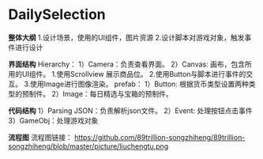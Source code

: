# DailySelection

**整体大纲**
  1.设计场景，使用的UI组件，图片资源
  2.设计脚本对游戏对象，触发事件进行设计

**界面结构**
  Hierarchy：
    1）Camera：负责查看界面。
    2）Canvas: 画布，包含所用的UI组件。
      1.使用Scrollview 展示商品位。
      2.使用Button与脚本进行事件的交互。
      3.使用Image进行图像渲染。
  prefab：
    1）Button: 根据货币类型设置两种类型的预制件。
    2）Image：每日精选与宝箱的预制件。

**代码结构**
  1）Parsing JSON：负责解析json文件。
  2）Event: 处理按钮点击事件
  3）GameObj：处理游戏对象

**流程图**
  流程图链接： https://github.com/89trillion-songzhiheng/89trillion-songzhiheng/blob/master/picture/liuchengtu.png
